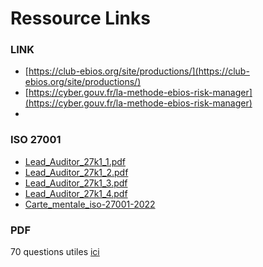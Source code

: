 # **Ressource Links**

### LINK
- [https://club-ebios.org/site/productions/](https://club-ebios.org/site/productions/)
- [https://cyber.gouv.fr/la-methode-ebios-risk-manager](https://cyber.gouv.fr/la-methode-ebios-risk-manager)
- 

### ISO 27001 
- [Lead_Auditor_27k1_1.pdf](27001/Lead_Auditor_27k1_1.pdf)
- [Lead_Auditor_27k1_2.pdf](27001/Lead_Auditor_27k1_2.pdf)
- [Lead_Auditor_27k1_3.pdf](27001/Lead_Auditor_27k1_3.pdf)
- [Lead_Auditor_27k1_4.pdf](27001/Lead_Auditor_27k1_4.pdf)
- [Carte_mentale_iso-27001-2022](27001/Carte_mentale_iso-27001-2022.jpg)









### PDF
70 questions utiles [ici](70questions.md)


